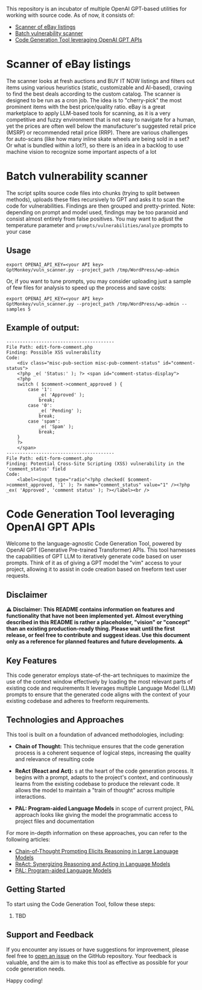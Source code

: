 This repository is an incubator of multiple OpenAI GPT-based utilities for working with source code. As of now, it 
consists of:
- [Scanner of eBay listings](#ebay-listings-scanner)
- [Batch vulnerability scanner](#batch-vulnerability-scanner)
- [Code Generation Tool leveraging OpenAI GPT APIs](#code-generation-tool-leveraging-openai-gpt-apis)

# Scanner of eBay listings
The scanner looks at fresh auctions and BUY IT NOW listings and filters out items using various heuristics (static, 
customizable and AI-based), craving to find the best deals according to the custom catalog. The scanner is designed 
to be run as a cron job. The idea is to "cherry-pick" the most prominent items with the best price/quality ratio. 
eBay is a great marketplace to apply LLM-based tools for scanning, as it is a very competitive and fuzzy 
environment that is not easy to navigate for a human, yet the prices are often well below the manufacturer's suggested
retail price (MSRP) or recommended retail price (RRP). There are various challenges for auto-scans (like how many 
inline skate wheels are being sold in a set? Or what is bundled within a lot?), so there is an idea in a backlog to use 
machine vision to recognize some important aspects of a lot

# Batch vulnerability scanner
The script splits source code files into chunks (trying to split between methods), uploads these files recursively to 
GPT and asks it to scan the code for vulnerabilities. Findings are then grouped and pretty-printed. Note: depending 
on prompt and model used, findings may be too paranoid and consist almost entirely from false positives. You may 
want to adjust the temperature parameter and `prompts/vulnerabilities/analyze` prompts to your case
## Usage 
```shell
export OPENAI_API_KEY=<your API key>
GptMonkey/vuln_scanner.py --project_path /tmp/WordPress/wp-admin
```
Or, if you want to tune prompts, you may consider uploading just a sample of few files for analysis to speed up the 
process and save costs:
```shell
export OPENAI_API_KEY=<your API key>
GptMonkey/vuln_scanner.py --project_path /tmp/WordPress/wp-admin --samples 5
```
## Example of output:
```text
----------------------------------------
File Path: edit-form-comment.php
Finding: Possible XSS vulnerability
Code:
    <div class="misc-pub-section misc-pub-comment-status" id="comment-status">
    <?php _e( 'Status:' ); ?> <span id="comment-status-display">
    <?php
    switch ( $comment->comment_approved ) {
    	case '1':
    		_e( 'Approved' );
    		break;
    	case '0':
    		_e( 'Pending' );
    		break;
    	case 'spam':
    		_e( 'Spam' );
    		break;
    }
    ?>
    </span>
----------------------------------------
File Path: edit-form-comment.php
Finding: Potential Cross-Site Scripting (XSS) vulnerability in the 'comment_status' field
Code:
    <label><input type="radio"<?php checked( $comment->comment_approved, '1' ); ?> name="comment_status" value="1" /><?php _ex( 'Approved', 'comment status' ); ?></label><br />
```

# Code Generation Tool leveraging OpenAI GPT APIs

Welcome to the language-agnostic Code Generation Tool, powered by OpenAI GPT (Generative Pre-trained Transformer) APIs. 
This tool harnesses the capabilities of GPT LLM to iteratively generate code based on user prompts. Think of it as 
of giving a GPT model the "vim" access to your project, allowing it to assist in code creation based on freeform text
user requests.

## Disclaimer
**⚠️ Disclaimer: This README contains information on features and functionality that have not been implemented yet. 
Almost everything described in this README is rather a placeholder, "vision" or "concept" than an existing 
production-ready thing. Please wait until the first release, or feel free to contribute and suggest ideas. 
Use this document only as a reference for planned features and future developments. ⚠️**

## Key Features

This code generator employs state-of-the-art  techniques to maximize the use of the context window effectively 
by loading the most relevant parts of existing code and requirements
It leverages multiple Language Model (LLM) prompts to ensure that the generated code aligns with the context 
of your existing codebase and adheres to freeform requirements.

## Technologies and Approaches

This tool is built on a foundation of advanced methodologies, including:

- **Chain of Thought:** This technique ensures that the code generation process is a coherent sequence of
  logical steps, increasing the quality and relevance of resulting code

- **ReAct (React and Act):** s at the heart of the code generation process. It begins with a prompt, adapts to the 
 project's context, and continuously learns from the existing codebase to produce the relevant code. It allows the model
 to maintain a "train of thought" across multiple interactions.

- **PAL: Program-aided Language Models** in scope of current project, PAL approach looks like giving the model the 
programmatic access to project files and documentation

For more in-depth information on these approaches, you can refer to the following articles:

- [Chain-of-Thought Prompting Elicits Reasoning in Large Language Models](https://arxiv.org/abs/2201.11903)
- [ReAct: Synergizing Reasoning and Acting in Language Models](https://arxiv.org/abs/2210.03629)
- [PAL: Program-aided Language Models](https://arxiv.org/abs/2211.10435)

## Getting Started

To start using the Code Generation Tool, follow these steps:

1. TBD

## Support and Feedback

If you encounter any issues or have suggestions for improvement, please feel free to 
[open an issue](https://github.com/Dmitriusan/GptMonkey/issues) on the GitHub repository. Your feedback is valuable, 
and the aim is to make this tool as effective as possible for your code generation needs.

Happy coding!